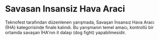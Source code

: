 # Savasan Insansiz Hava Araci
Teknofest tarafından düzenlenen yarışmada, Savaşan İnsansız Hava Aracı (İHA) kategorisinde finale kalındı. Bu yarışmanın temel amacı, kontrollü bir ortamda savaşan İHA'nın it dalaşı (dog fight)  yapabilmesidir.
